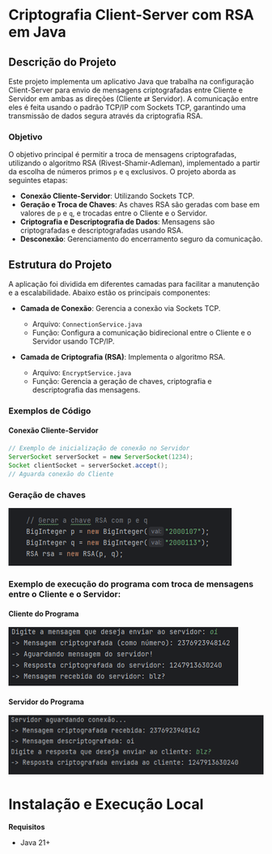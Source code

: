 # Criptografia Client-Server com RSA em Java

## Descrição do Projeto
Este projeto implementa um aplicativo Java que trabalha na configuração Client-Server para envio de mensagens criptografadas entre Cliente e Servidor em ambas as direções (Cliente ⇄ Servidor). A comunicação entre eles é feita usando o padrão TCP/IP com Sockets TCP, garantindo uma transmissão de dados segura através da criptografia RSA.

### Objetivo
O objetivo principal é permitir a troca de mensagens criptografadas, utilizando o algoritmo RSA (Rivest-Shamir-Adleman), implementado a partir da escolha de números primos `p` e `q` exclusivos. O projeto aborda as seguintes etapas:

- **Conexão Cliente-Servidor**: Utilizando Sockets TCP.
- **Geração e Troca de Chaves**: As chaves RSA são geradas com base em valores de `p` e `q`, e trocadas entre o Cliente e o Servidor.
- **Criptografia e Descriptografia de Dados**: Mensagens são criptografadas e descriptografadas usando RSA.
- **Desconexão**: Gerenciamento do encerramento seguro da comunicação.

## Estrutura do Projeto
A aplicação foi dividida em diferentes camadas para facilitar a manutenção e a escalabilidade. Abaixo estão os principais componentes:

- **Camada de Conexão**: Gerencia a conexão via Sockets TCP.
  - Arquivo: `ConnectionService.java`
  - Função: Configura a comunicação bidirecional entre o Cliente e o Servidor usando TCP/IP.
  
- **Camada de Criptografia (RSA)**: Implementa o algoritmo RSA.
  - Arquivo: `EncryptService.java`
  - Função: Gerencia a geração de chaves, criptografia e descriptografia das mensagens. 

### Exemplos de Código
#### Conexão Cliente-Servidor
```java
// Exemplo de inicialização de conexão no Servidor
ServerSocket serverSocket = new ServerSocket(1234);
Socket clientSocket = serverSocket.accept(); 
// Aguarda conexão do Cliente
```

### Geração de chaves
![image-4.png](image-4.png)

### Exemplo de execução do programa com troca de mensagens entre o Cliente e o Servidor:
#### Cliente do Programa
![image-3.png](image-3.png)

#### Servidor do Programa
![img.png](img.png)

# Instalação e Execução Local
 __Requisitos__
- Java 21+